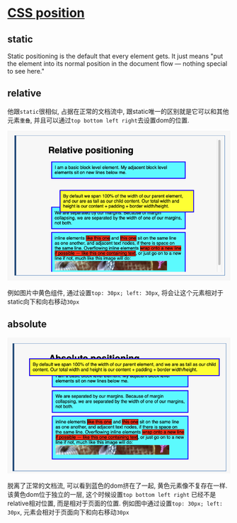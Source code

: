 # [CSS position](https://developer.mozilla.org/en-US/docs/Learn/CSS/CSS_layout/Positioning)

## static

Static positioning is the default that every element gets. It just means "put the element into its normal position in the document flow — nothing special to see here."

## relative

他跟`static`很相似, 占据在正常的文档流中, 跟static唯一的区别就是它可以和其他元素`重叠`, 并且可以通过`top bottom left right`去设置dom的位置.

![22](../../../Image/CSS/22.png)

例如图片中黄色组件, 通过设置`top: 30px; left: 30px`, 将会让这个元素相对于static向下和向右移动`30px`

## absolute

![23](../../../Image/CSS/23.png)

脱离了正常的文档流, 可以看到蓝色的dom挤在了一起, 黄色元素像不复存在一样. 该黄色dom位于独立的一层, 这个时候设置`top bottom left right` 已经不是relative相对位置, 而是相对于页面的位置. 例如图中通过设置`top: 30px; left: 30px`, 元素会相对于页面向下和向右移动`30px`


